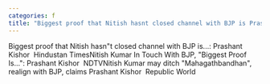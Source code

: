 ```yaml
---
categories: f
title: "Biggest proof that Nitish hasnt closed channel with BJP is Prashant Kishor  Hindustan Times"
---
```

Biggest proof that Nitish hasn"t closed channel with BJP is...: Prashant Kishor&nbsp;&nbsp;Hindustan TimesNitish Kumar In Touch With BJP, "Biggest Proof Is...": Prashant Kishor&nbsp;&nbsp;NDTVNitish Kumar may ditch "Mahagathbandhan", realign with BJP, claims Prashant Kishor&nbsp;&nbsp;Republic World